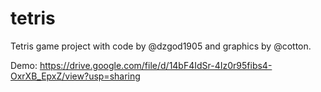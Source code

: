 # tetris

Tetris game project with code by @dzgod1905 and graphics by @cotton.

Demo: https://drive.google.com/file/d/14bF4IdSr-4Iz0r95fibs4-OxrXB_EpxZ/view?usp=sharing
